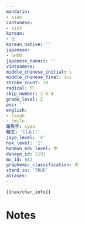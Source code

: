```yaml
---
mandarin:
- xiào
cantonese:
- siu3
korean:
- 소
korean_native: ''
japanese:
- SHOU
japanese_nanori: ''
vietnamese:
middle_chinese_initial: s
middle_chinese_final: iᴇu
stroke_count: 10
radical: 竹
skip_number: 2-6-4
grade_level: 2
pos: ''
english:
- laugh
- smile
羅馬字: syou
韓文: '[[숏]]'
joyo_level: '4'
hsk_level: '1'
hanmun_edu_level: 中
danayo_id: 2191
mc_id: 882
graphemic_classification: 夭
stand_in: 'TRUE'
aliases:
---
```

```meta-bind-embed
[[nav/char_info]]
```

# Notes

